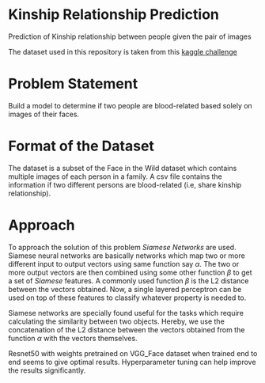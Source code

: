 # Kinship Relationship Prediction
Prediction of Kinship relationship between people given the pair of images

The dataset used in this repository is taken from this [kaggle challenge](https://www.kaggle.com/c/recognizing-faces-in-the-wild/overview)

# Problem Statement
Build a model to determine if two people are blood-related based solely on images of their faces.

# Format of the Dataset
The dataset is a subset of the Face in the Wild dataset which contains multiple images of each person in a family. A csv file contains the information if two different persons are blood-related (i.e, share kinship relationship).

# Approach
To approach the solution of this problem _Siamese Networks_ are used. Siamese neural networks are basically networks which map two or more different input to output vectors using same function say _&alpha;_. The two or more output vectors are then combined using some other function _&beta;_ to get a set of _Siamese_ features. A commonly used function _&beta;_ is the L2 distance between the vectors obtained. Now, a single layered perceptron can be used on top of these features to classify whatever property is needed to.

Siamese networks are specially found useful for the tasks which require calculating the similarity between two objects. Hereby, we use the concatenation of the L2 distance between the vectors obtained from the function _&alpha;_ with the vectors themselves.

Resnet50 with weights pretrained on VGG_Face dataset when trained end to end seems to give optimal results. Hyperparameter tuning can help improve the results significantly.
